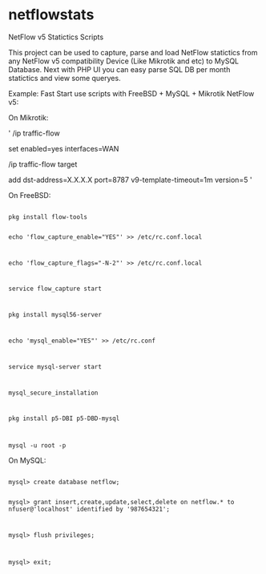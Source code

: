 # netflowstats
NetFlow v5 Statictics Scripts

This project can be used to capture, parse and load NetFlow statictics from 
any NetFlow v5 compatibility Device (Like Mikrotik and etc) to MySQL Database.
Next with PHP UI you can easy parse SQL DB per month statictics and view some queryes.

Example: Fast Start use scripts with FreeBSD + MySQL + Mikrotik NetFlow v5:

On Mikrotik:

'
  /ip traffic-flow
  
  set enabled=yes interfaces=WAN
  
  /ip traffic-flow target
  
  add dst-address=X.X.X.X port=8787 v9-template-timeout=1m version=5
'

On FreeBSD:

<code>
pkg install flow-tools
  
  echo 'flow_capture_enable="YES"' >> /etc/rc.conf.local
  
  echo 'flow_capture_flags="-N-2"' >> /etc/rc.conf.local
  
  service flow_capture start
  
  pkg install mysql56-server
  
  echo 'mysql_enable="YES"' >> /etc/rc.conf
  
  service mysql-server start
  
  mysql_secure_installation
  
  pkg install p5-DBI p5-DBD-mysql
  
mysql -u root -p
</code>

On MySQL:

<code>
mysql> create database netflow;
  
  mysql> grant insert,create,update,select,delete on netflow.* to nfuser@'localhost' identified by '987654321';
  
  mysql> flush privileges;
  
mysql> exit;
</code>


  
